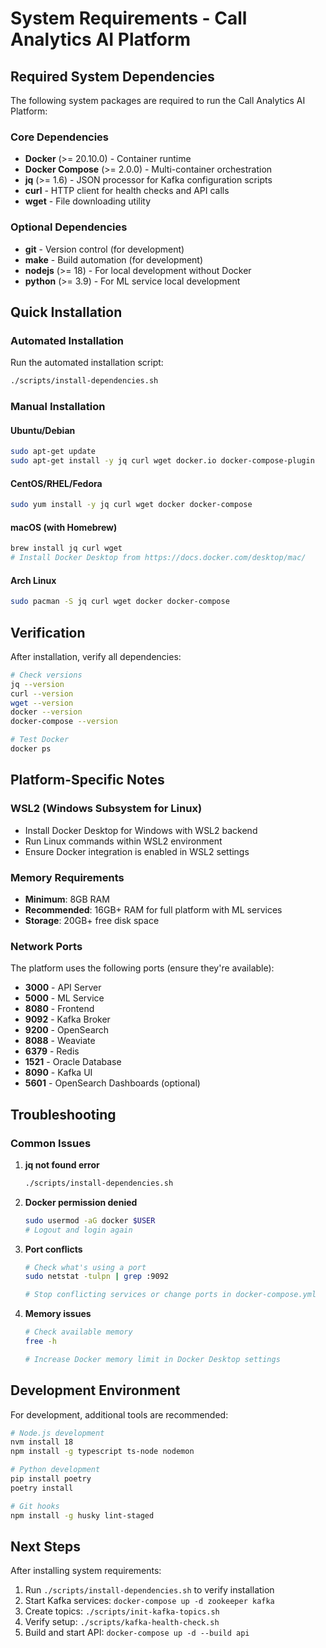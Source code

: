 # System Requirements - Call Analytics AI Platform

## Required System Dependencies

The following system packages are required to run the Call Analytics AI Platform:

### Core Dependencies
- **Docker** (>= 20.10.0) - Container runtime
- **Docker Compose** (>= 2.0.0) - Multi-container orchestration
- **jq** (>= 1.6) - JSON processor for Kafka configuration scripts
- **curl** - HTTP client for health checks and API calls
- **wget** - File downloading utility

### Optional Dependencies
- **git** - Version control (for development)
- **make** - Build automation (for development)
- **nodejs** (>= 18) - For local development without Docker
- **python** (>= 3.9) - For ML service local development

## Quick Installation

### Automated Installation
Run the automated installation script:
```bash
./scripts/install-dependencies.sh
```

### Manual Installation

#### Ubuntu/Debian
```bash
sudo apt-get update
sudo apt-get install -y jq curl wget docker.io docker-compose-plugin
```

#### CentOS/RHEL/Fedora
```bash
sudo yum install -y jq curl wget docker docker-compose
```

#### macOS (with Homebrew)
```bash
brew install jq curl wget
# Install Docker Desktop from https://docs.docker.com/desktop/mac/
```

#### Arch Linux
```bash
sudo pacman -S jq curl wget docker docker-compose
```

## Verification

After installation, verify all dependencies:
```bash
# Check versions
jq --version
curl --version
wget --version
docker --version
docker-compose --version

# Test Docker
docker ps
```

## Platform-Specific Notes

### WSL2 (Windows Subsystem for Linux)
- Install Docker Desktop for Windows with WSL2 backend
- Run Linux commands within WSL2 environment
- Ensure Docker integration is enabled in WSL2 settings

### Memory Requirements
- **Minimum**: 8GB RAM
- **Recommended**: 16GB+ RAM for full platform with ML services
- **Storage**: 20GB+ free disk space

### Network Ports
The platform uses the following ports (ensure they're available):
- **3000** - API Server
- **5000** - ML Service
- **8080** - Frontend
- **9092** - Kafka Broker
- **9200** - OpenSearch
- **8088** - Weaviate
- **6379** - Redis
- **1521** - Oracle Database
- **8090** - Kafka UI
- **5601** - OpenSearch Dashboards (optional)

## Troubleshooting

### Common Issues

1. **jq not found error**
   ```bash
   ./scripts/install-dependencies.sh
   ```

2. **Docker permission denied**
   ```bash
   sudo usermod -aG docker $USER
   # Logout and login again
   ```

3. **Port conflicts**
   ```bash
   # Check what's using a port
   sudo netstat -tulpn | grep :9092
   
   # Stop conflicting services or change ports in docker-compose.yml
   ```

4. **Memory issues**
   ```bash
   # Check available memory
   free -h
   
   # Increase Docker memory limit in Docker Desktop settings
   ```

## Development Environment

For development, additional tools are recommended:
```bash
# Node.js development
nvm install 18
npm install -g typescript ts-node nodemon

# Python development  
pip install poetry
poetry install

# Git hooks
npm install -g husky lint-staged
```

## Next Steps

After installing system requirements:
1. Run `./scripts/install-dependencies.sh` to verify installation
2. Start Kafka services: `docker-compose up -d zookeeper kafka`
3. Create topics: `./scripts/init-kafka-topics.sh`
4. Verify setup: `./scripts/kafka-health-check.sh`
5. Build and start API: `docker-compose up -d --build api`